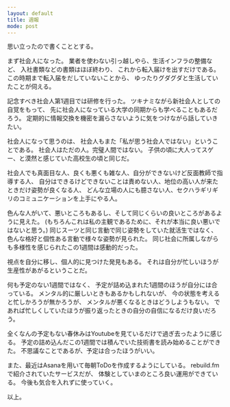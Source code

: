 ```yaml
---
layout: default
title: 週報
mode: post
---
```

<!--readmore-->
思い立ったので書くこととする。

まず社会人になった。
業者を使わない引っ越しやら、生活インフラの整備など、
入社書類などの書類はほぼ終わり、
これから転入届けを出すだけである。
この時期まで転入届をだしていないことから、
ゆったりグダグダと生活していたことが伺える。

記念すべき社会人第1週目では研修を行った。
ツキナミながら新社会人としての自覚をもって、
先に社会人になっている大学の同期からも学べることもあるだろう。
定期的に情報交換を機密を漏らさないように気をつけながら話していきたい。

社会人になって思うのは、
社会人もまた「私が思う社会人ではない」ということである。
社会人はただの人。完璧人間ではない。
子供の頃に大人ってスゲー、と漠然と感じていた高校生の頃と同じだ。

社会人でも真面目な人、良くも悪くも雑な人、自分ができないけど反面教師で指導する人、
自分はできるけどできないことは責めない人、地位の高い人が来たときだけ姿勢が良くなる人、
どんな立場の人にも臆さない人、セクハラギリギリのコミュニケーションを上手にやる人。

色んな人がいて、悪いところもあるし、そして同じくらいの良いところがあるように見えた。
(もちろんこれは私の主観であるために、それが本当に良い悪いではないと思う。)
同じスーツと同じ言動で同じ姿勢をしていた就活生ではなく、
色んな格好と個性ある言動で様々な姿勢が見られた。
同じ社会に所属しながらも多様性を感じられたこの1週間は感動的だった。

視点を自分に移し、個人的に見つけた発見もある。
それは自分が忙しいほうが生産性があがるということだ。

何も予定のない1週間ではなく、
予定が詰め込まれた1週間のほうが自分には合っている。
メンタル的に厳しいときもあるかもしれないが、
今の状態を考えると忙しかろうが無かろうが、
メンタルが悪くなるときはどうしようもない。
であれば忙しくしていたほうが振り返ったときの自分の自信になるだけ良いだろう。

全くなんの予定もない春休みはYoutubeを見ているだけで過ぎ去ったように感じる。
予定の詰め込んだこの1週間では積んでいた技術書を読み始めることができた。
不思議なことであるが、予定は合ったほうがいい。

また、最近はAsanaを用いて毎朝ToDoを作成するようにしている。
rebuild.fmで紹介されていたサービスだが、
体験としていまのところ良い運用ができている。
今後も気合を入れずに使っていく。

以上。


